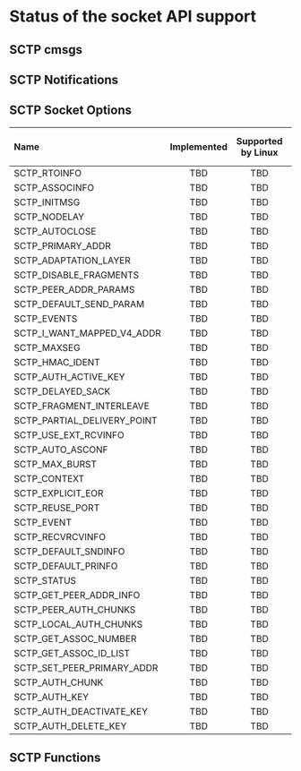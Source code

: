 # Status of the socket API support

## SCTP cmsgs

## SCTP Notifications

## SCTP Socket Options

|Name                        | Implemented | Supported by Linux | Supported by FreeBSD |
|:---------------------------|:-----------:|:------------------:|:---------------------|
|SCTP_RTOINFO                | TBD         | TBD                | TBD                  |
|SCTP_ASSOCINFO              | TBD         | TBD                | TBD                  |
|SCTP_INITMSG                | TBD         | TBD                | TBD                  |
|SCTP_NODELAY                | TBD         | TBD                | TBD                  |
|SCTP_AUTOCLOSE              | TBD         | TBD                | TBD                  |
|SCTP_PRIMARY_ADDR           | TBD         | TBD                | TBD                  |
|SCTP_ADAPTATION_LAYER       | TBD         | TBD                | TBD                  |
|SCTP_DISABLE_FRAGMENTS      | TBD         | TBD                | TBD                  |
|SCTP_PEER_ADDR_PARAMS       | TBD         | TBD                | TBD                  |
|SCTP_DEFAULT_SEND_PARAM     | TBD         | TBD                | TBD                  |
|SCTP_EVENTS                 | TBD         | TBD                | TBD                  |
|SCTP_I_WANT_MAPPED_V4_ADDR  | TBD         | TBD                | TBD                  |
|SCTP_MAXSEG                 | TBD         | TBD                | TBD                  |
|SCTP_HMAC_IDENT             | TBD         | TBD                | TBD                  |
|SCTP_AUTH_ACTIVE_KEY        | TBD         | TBD                | TBD                  |
|SCTP_DELAYED_SACK           | TBD         | TBD                | TBD                  |
|SCTP_FRAGMENT_INTERLEAVE    | TBD         | TBD                | TBD                  |
|SCTP_PARTIAL_DELIVERY_POINT | TBD         | TBD                | TBD                  |
|SCTP_USE_EXT_RCVINFO        | TBD         | TBD                | TBD                  |
|SCTP_AUTO_ASCONF            | TBD         | TBD                | TBD                  |
|SCTP_MAX_BURST              | TBD         | TBD                | TBD                  |
|SCTP_CONTEXT                | TBD         | TBD                | TBD                  |
|SCTP_EXPLICIT_EOR           | TBD         | TBD                | TBD                  |
|SCTP_REUSE_PORT             | TBD         | TBD                | TBD                  |
|SCTP_EVENT                  | TBD         | TBD                | TBD                  |
|SCTP_RECVRCVINFO            | TBD         | TBD                | TBD                  |
|SCTP_DEFAULT_SNDINFO        | TBD         | TBD                | TBD                  |
|SCTP_DEFAULT_PRINFO         | TBD         | TBD                | TBD                  |
|SCTP_STATUS                 | TBD         | TBD                | TBD                  |
|SCTP_GET_PEER_ADDR_INFO     | TBD         | TBD                | TBD                  |
|SCTP_PEER_AUTH_CHUNKS       | TBD         | TBD                | TBD                  |
|SCTP_LOCAL_AUTH_CHUNKS      | TBD         | TBD                | TBD                  |
|SCTP_GET_ASSOC_NUMBER       | TBD         | TBD                | TBD                  |
|SCTP_GET_ASSOC_ID_LIST      | TBD         | TBD                | TBD                  |
|SCTP_SET_PEER_PRIMARY_ADDR  | TBD         | TBD                | TBD                  |
|SCTP_AUTH_CHUNK             | TBD         | TBD                | TBD                  |
|SCTP_AUTH_KEY               | TBD         | TBD                | TBD                  |
|SCTP_AUTH_DEACTIVATE_KEY    | TBD         | TBD                | TBD                  |
|SCTP_AUTH_DELETE_KEY        | TBD         | TBD                | TBD                  |


## SCTP Functions
